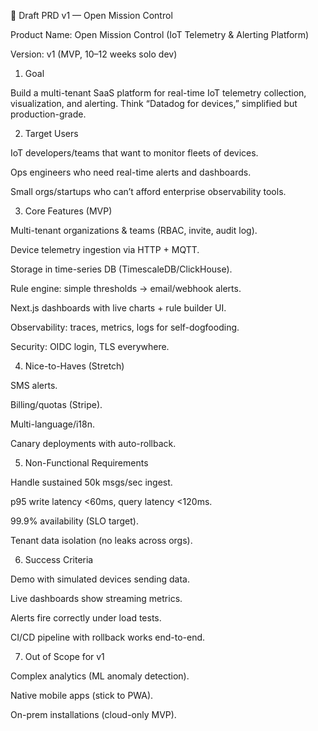 📄 Draft PRD v1 — Open Mission Control

Product Name: Open Mission Control (IoT Telemetry & Alerting Platform)

Version: v1 (MVP, 10–12 weeks solo dev)

1. Goal

Build a multi-tenant SaaS platform for real-time IoT telemetry collection, visualization, and alerting. Think “Datadog for devices,” simplified but production-grade.

2. Target Users

IoT developers/teams that want to monitor fleets of devices.

Ops engineers who need real-time alerts and dashboards.

Small orgs/startups who can’t afford enterprise observability tools.

3. Core Features (MVP)

Multi-tenant organizations & teams (RBAC, invite, audit log).

Device telemetry ingestion via HTTP + MQTT.

Storage in time-series DB (TimescaleDB/ClickHouse).

Rule engine: simple thresholds → email/webhook alerts.

Next.js dashboards with live charts + rule builder UI.

Observability: traces, metrics, logs for self-dogfooding.

Security: OIDC login, TLS everywhere.

4. Nice-to-Haves (Stretch)

SMS alerts.

Billing/quotas (Stripe).

Multi-language/i18n.

Canary deployments with auto-rollback.

5. Non-Functional Requirements

Handle sustained 50k msgs/sec ingest.

p95 write latency <60ms, query latency <120ms.

99.9% availability (SLO target).

Tenant data isolation (no leaks across orgs).

6. Success Criteria

Demo with simulated devices sending data.

Live dashboards show streaming metrics.

Alerts fire correctly under load tests.

CI/CD pipeline with rollback works end-to-end.

7. Out of Scope for v1

Complex analytics (ML anomaly detection).

Native mobile apps (stick to PWA).

On-prem installations (cloud-only MVP).